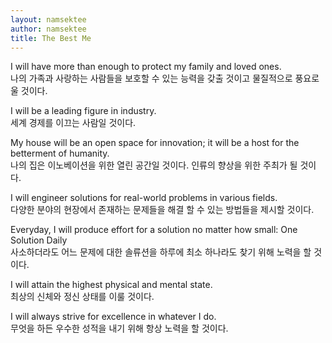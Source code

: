 ```yaml
---
layout: namsektee
author: namsektee
title: The Best Me
---
```


I will have more than enough to protect my family and loved ones.  
나의 가족과 사랑하는 사람들을 보호할 수 있는 능력을 갖출 것이고 물질적으로 풍요로울 것이다. 

I will be a leading figure in industry.  
세계 경제를 이끄는 사람일 것이다. 

My house will be an open space for innovation; it will be a host for the betterment of humanity.  
나의 집은 이노베이션을 위한 열린 공간일 것이다. 인류의 향상을 위한 주최가 될 것이다. 

I will engineer solutions for real-world problems in various fields.  
다양한 분야의 현장에서 존재하는 문제들을 해결 할 수 있는 방법들을 제시할 것이다. 

Everyday, I will produce effort for a solution no matter how small: One Solution Daily  
사소하더라도 어느 문제에 대한 솔류션을 하루에 최소 하나라도 찾기 위해 노력을 할 것이다.  

I will attain the highest physical and mental state.  
최상의 신체와 정신 상태를 이룰 것이다. 

I will always strive for excellence in whatever I do.  
무엇을 하든 우수한 성적을 내기 위해 항상 노력을 할 것이다. 